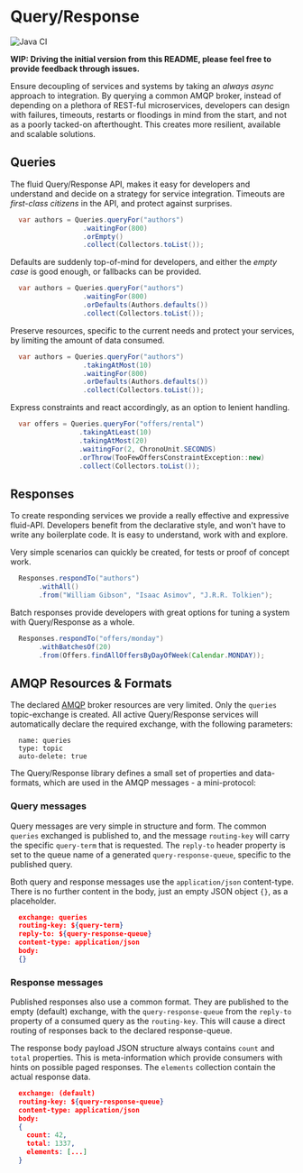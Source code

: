 Query/Response
==============

![Java CI](https://github.com/olle/spring-query-response-amqp/workflows/Java%20CI/badge.svg)

**WIP: Driving the initial version from this README, please feel free to
       provide feedback through issues.**

Ensure decoupling of services and systems by taking an _always async_ approach
to integration. By querying a common AMQP broker, instead of depending on
a plethora of REST-ful microservices, developers can design with failures,
timeouts, restarts or floodings in mind from the start, and not as a poorly
tacked-on afterthought. This creates more resilient, available and scalable
solutions.

Queries
-------

The fluid Query/Response API, makes it easy for developers and understand and
decide on a strategy for service integration. Timeouts are _first-class
citizens_ in the API, and protect against surprises.

```java
  var authors = Queries.queryFor("authors")
                  .waitingFor(800)
                  .orEmpty()
                  .collect(Collectors.toList());
```

Defaults are suddenly top-of-mind for developers, and either the _empty case_
is good enough, or fallbacks can be provided.

```java
  var authors = Queries.queryFor("authors")
                  .waitingFor(800)
                  .orDefaults(Authors.defaults())
                  .collect(Collectors.toList());
```

Preserve resources, specific to the current needs and protect your services,
by limiting the amount of data consumed.

```java
  var authors = Queries.queryFor("authors")
                  .takingAtMost(10)
                  .waitingFor(800)
                  .orDefaults(Authors.defaults())
                  .collect(Collectors.toList());
```

Express constraints and react accordingly, as an option to lenient handling.

```java
  var offers = Queries.queryFor("offers/rental")
                 .takingAtLeast(10)
                 .takingAtMost(20)
                 .waitingFor(2, ChronoUnit.SECONDS)
                 .orThrow(TooFewOffersConstraintException::new)
                 .collect(Collectors.toList());
```

Responses
---------

To create responding services we provide a really effective and expressive
fluid-API. Developers benefit from the declarative style, and won't have to
write any boilerplate code. It is easy to understand, work with and explore.

Very simple scenarios can quickly be created, for tests or proof of concept
work.

```java
  Responses.respondTo("authors")
       .withAll()
       .from("William Gibson", "Isaac Asimov", "J.R.R. Tolkien");
```

Batch responses provide developers with great options for tuning a system with
Query/Response as a whole.

```java
  Responses.respondTo("offers/monday")
       .withBatchesOf(20)
       .from(Offers.findAllOffersByDayOfWeek(Calendar.MONDAY));
```

AMQP Resources & Formats
------------------------

The declared [AMQP] broker resources are very limited. Only the `queries`
topic-exchange is created. All active Query/Response services will automatically
declare the required exchange, with the following parameters:

```
  name: queries
  type: topic
  auto-delete: true
```

  [AMQP]: https://www.rabbitmq.com/protocol.html

The Query/Response library defines a small set of properties and data-formats,
which are used in the AMQP messages - a mini-protocol:

### Query messages

Query messages are very simple in structure and form. The common `queries`
exchanged is published to, and the message `routing-key` will carry the specific
`query-term` that is requested. The `reply-to` header property is set to the
queue name of a generated `query-response-queue`, specific to the published
query.

Both query and response messages use the `application/json` content-type. There
is no further content in the body, just an empty JSON object `{}`, as a
placeholder.

```json
  exchange: queries
  routing-key: ${query-term}
  reply-to: ${query-response-queue}
  content-type: application/json
  body:
  {}
```

### Response messages

Published responses also use a common format. They are published to the empty
(default) exchange, with the `query-response-queue` from the `reply-to` property
of a consumed query as the `routing-key`. This will cause a direct routing of
responses back to the declared response-queue.

The response body payload JSON structure always contains `count` and `total`
properties. This is meta-information which provide consumers with hints on
possible paged responses. The `elements` collection contain the actual response
data.

```json
  exchange: (default)
  routing-key: ${query-response-queue}
  content-type: application/json
  body:
  {
    count: 42,
    total: 1337,
    elements: [...]
  }
```
